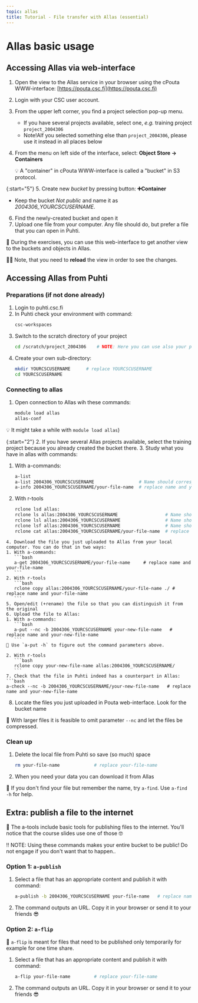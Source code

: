 ```yaml
---
topic: allas
title: Tutorial - File transfer with Allas (essential)
---
```


# Allas basic usage

## Accessing Allas via web-interface

1. Open the view to the Allas service in your browser using the cPouta WWW-interface: [https://pouta.csc.fi](https://pouta.csc.fi)
2. Login with your CSC user account.
3. From the upper left corner, you find a project selection pop-up menu. 
   - If you have several projects available, select one, _e.g._ training project `project_2004306`
   - Note!AIf you selected something else than `project_2004306`, please use it instead in all places below
4. From the menu on left side of the interface, select: **Object Store -> Containers**

   💡 A "container" in cPouta WWW-interface is called a "bucket" in S3 protocol. 

{:start="5"}
5. Create new _bucket_ by pressing button: **➕Container**
   - Keep the bucket _Not public_ and name it as *2004306_YOURCSCUSERNAME*.
6. Find the newly-created bucket and open it
7. Upload one file from your computer. Any file should do, but prefer a file that you can open in Puhti.

💭 During the exercises, you can use this web-interface to get another view to the buckets and objects in Allas.

☝🏻 Note, that you need to **reload** the view in order to see the changes.

## Accessing Allas from Puhti

### Preparations (if not done already)

1. Login to puhti.csc.fi
2. In Puhti check your environment with command:
   ```bash
   csc-workspaces
   ```
3. Switch to the scratch directory of your project 
   ```bash
   cd /scratch/project_2004306    # NOTE: Here you can use also your project
   ```
4. Create your own sub-directory:
   ```bash
   mkdir YOURCSCUSERNAME      # replace YOURCSCUSERNAME
   cd YOURCSCUSERNAME
   ```

### Connecting to allas

1. Open connection to Allas wih these commands:
   ```bash
   module load allas
   allas-conf 
   ```

💡 It might take a while with `module load allas`) 

{:start="2"}
2. If you have several Allas projects available, select the training project because you already created the bucket there.
3. Study what you have in allas with commands:
   1. With a-commands:
      ```bash
      a-list
      a-list 2004306_YOURCSCUSERNAME                 # Name should correspond to your new bucket
      a-info 2004306_YOURCSCUSERNAME/your-file-name  # replace name and your-file-name
      ```
   2. With r-tools
      ```bash
      rclone lsd allas:
      rclone ls allas:2004306_YOURCSCUSERNAME                  # Name should correspond to your new bucket
      rclone lsl allas:2004306_YOURCSCUSERNAME                 # Name should correspond to your new bucket
      rclone lsf allas:2004306_YOURCSCUSERNAME                 # Name should correspond to your new bucket
      rclone cat allas:2004306_YOURCSCUSERNAME/your-file-name  # replace name and your-file-name
   ```
4. Download the file you just uploaded to Allas from your local computer. You can do that in two ways: 
   1. With a-commands:
      ```bash
      a-get 2004306_YOURCSCUSERNAME/your-file-name     # replace name and your-file-name
      ```
   2. With r-tools
      ```bash
      rclone copy allas:2004306_YOURCSCUSERNAME/your-file-name ./ # replace name and your-file-name
      ```
5. Open/edit (+rename) the file so that you can distinguish it from the original
6. Upload the file to Allas:
   1. With a-commands:
      ```bash
      a-put --nc -b 2004306_YOURCSCUSERNAME your-new-file-name   # replace name and your-new-file-name
      ```
   💭 Use `a-put -h` to figure out the command parameters above.

   2. With r-tools
      ```bash
      rclone copy your-new-file-name allas:2004306_YOURCSCUSERNAME/
      ```
7. Check that the file in Puhti indeed has a counterpart in Allas:
   ```bash
   a-check --nc -b 2004306_YOURCSCUSERNAME/your-new-file-name   # replace name and your-new-file-name
   ```
8. Locate the files you just uploaded in Pouta web-interface. Look for the bucket name

💬 With larger files it is feasible to omit parameter `--nc` and let the files be compressed.

### Clean up
1. Delete the local file from Puhti so save (so much) space
   ```bash
   rm your-file-name             # replace your-file-name
   ```
2. When you need your data you can download it from Allas

💭 If you don't find your file but remember the name, try `a-find`. Use `a-find -h` for help.

## Extra: publish a file to the internet
💬 The a-tools include basic tools for publishing files to the internet. You'll notice that the course slides use one of those 🤓

‼️ NOTE: Using these commands makes your entire bucket to be public! Do not engage if you don't want that to happen..

### Option 1: `a-publish`

1. Select a file that has an appropriate content and publish it with command:
   ```bash
   a-publish -b 2004306_YOURCSCUSERNAME your-file-name   # replace name and your-file-name
   ```
2. The command outputs an URL. Copy it in your browser or send it to your friends 😎 

### Option 2: `a-flip`

💬 `a-flip` is meant for files that need to be published only temporarily for example for one time share. 

1. Select a file that has an appropriate content and publish it with command:
   ```bash
   a-flip your-file-name         # replace your-file-name
   ```
2. The command outputs an URL. Copy it in your browser or send it to your friends 😎 

